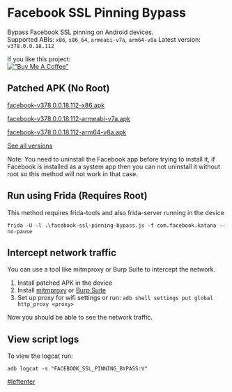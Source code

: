 # Facebook SSL Pinning Bypass

Bypass Facebook SSL pinning on Android devices.  
Supported ABIs: `x86`, `x86_64`, `armeabi-v7a`, `arm64-v8a`
Latest version: `v378.0.0.18.112`

If you like this project:  
[!["Buy Me A Coffee"](https://www.buymeacoffee.com/assets/img/custom_images/orange_img.png)](https://www.buymeacoffee.com/eltimusa4q)

## Patched APK (No Root)

[facebook-v378.0.0.18.112-x86.apk](https://github.com/Eltion/Facebook-SSL-Pinning-Bypass/releases/download/v378.0.0.18.112/facebook-v378.0.0.18.112-x86.apk)

[facebook-v378.0.0.18.112-armeabi-v7a.apk](https://github.com/Eltion/Facebook-SSL-Pinning-Bypass/releases/download/v378.0.0.18.112/facebook-v378.0.0.18.112-armeabi-v7a.apk)

[facebook-v378.0.0.18.112-arm64-v8a.apk](https://github.com/Eltion/Facebook-SSL-Pinning-Bypass/releases/download/v378.0.0.18.112/facebook-v378.0.0.18.112-arm64-v8a.apk)

[See all versions](https://github.com/Eltion/Facebook-SSL-Pinning-Bypass/releases/)

Note: You need to uninstall the Facebook app before trying to install it, if Facebook is installed as a system app then you can not uninstall it without root so this method will not work in that case.

## Run using Frida (Requires Root)

This method requires frida-tools and also frida-server running in the device
```
frida -U -l .\facebook-ssl-pinning-bypass.js -f com.facebook.katana --no-pause
```

## Intercept network traffic

You can use a tool like mitmproxy or Burp Suite to intercept the network.

1. Install patched APK in the device
2. Install [mitmproxy](https://mitmproxy.org/) or [Burp Suite](https://portswigger.net/burp)
3. Set up proxy for wifi settings or run: `adb shell settings put global http_proxy <proxy>`

Now you should be able to see the network traffic.

## View script logs
To view the logcat run:
```
adb logcat -s "FACEBOOK_SSL_PINNING_BYPASS:V"
```

[#leftenter](#leftenter)
